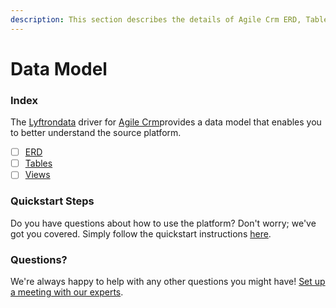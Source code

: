 ```yaml
---
description: This section describes the details of Agile Crm ERD, Tables, and Views.
---
```


# Data Model

### Index

The  [Lyftrondata](https://www.lyftrondata.com/) driver for [Agile Crm](https://www.lyftrondata.com/integration/sales-analytics/agile-crm/)provides a data model that enables you to better understand the source platform.

* [ ] [ERD](../../../sales-analytics/agile-crm/data-model/erd.md)
* [ ] [Tables](../../../sales-analytics/agile-crm/data-model/tables.md)
* [ ] [Views](../../../sales-analytics/agile-crm/data-model/views.md)

### Quickstart Steps

Do you have questions about how to use the platform? Don't worry; we've got you covered. Simply follow the quickstart instructions [here](../../../sales-analytics/agile-crm/quickstart-steps.md).

### Questions? <a href="#questions" id="questions"></a>

We're always happy to help with any other questions you might have! [Set up a meeting with our experts](https://www.lyftrondata.com/book-a-meeting/).

